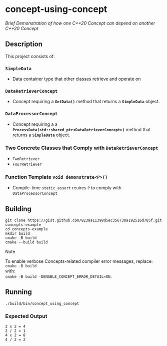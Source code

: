 # concept-using-concept

*Brief Demonstration of how one C++20 Concept can depend on another C++20 Concept*

## Description

This project consists of:

### `SimpleData`

- Data container type that other classes retrieve and operate on

### `DataRetrieverConcept`  
- Concept requiring a **`GetData()`** method that returns a **`SimpleData`** object.

### `DataProcessorConcept`
- Concept requiring a a **`ProcessData(std::shared_ptr<DataRetrieverConcept>)`**  method that returns a **`SimpleData`** object.

### Two Concrete Classes that Comply with **`DataRetrieverConcept`**
- `TwoRetriever`
- `FourRetriever`


### Function Template `void demonstrate<P>()`
- Compile-time `static_assert` reuires `P` to comply with `DataProcessorConcept` 


## Building

```
git clone https://gist.github.com/8239a11398d5ec356730a192516d785f.git concepts-example
cd concepts-example
mkdir build
cmake -B build
cmake --build build
```
> [!NOTE]  
> To  enable verbose Concepts-related compiler error messages, replace:  
`cmake -B build`  
with:  
`cmake -B build -DENABLE_CONCEPT_ERROR_DETAIL=ON`.

## Running
```
./build/bin/concept_using_concept
```

### Expected Output
```
2 x 2 = 4
2 / 2 = 1
4 x 2 = 8
4 / 2 = 2
```